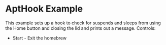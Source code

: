 AptHook Example
=======

This example sets up a hook to check for suspends and sleeps from using the Home button and closing the lid and prints out a message.
Controls:
- Start - Exit the homebrew
